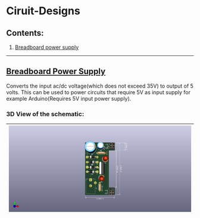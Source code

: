 # Ciruit-Designs

## Contents:
1. [Breadboard power supply](#breadboard-power-supply)

---

## [Breadboard Power Supply](#contents)

Converts the input ac/dc voltage(which does not exceed 35V) to output of 5 volts. This can be used to power circuits that require 5V as input supply for example Arduino(Requires 5V input power supply).

### 3D View of the schematic:

|![3d view image](https://github.com/Ikarthikmb/Circuit-Designs/blob/master/Bread%20Power%20Supply/bread%20power%20supply%20schematic.jpg)|
|---|
